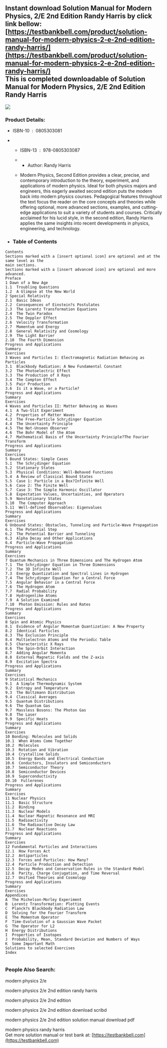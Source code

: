 Instant download **Solution Manual for Modern Physics, 2/E 2nd Edition Randy Harris** by click link bellow:  
[https://testbankbell.com/product/solution-manual-for-modern-physics-2-e-2nd-edition-randy-harris/](https://testbankbell.com/product/solution-manual-for-modern-physics-2-e-2nd-edition-randy-harris/)  
This is completed downloadable of Solution Manual for Modern Physics, 2/E 2nd Edition Randy Harris
--------------------------------------------------------------------------------------------------


![](https://testbankbell.com/wp-content/uploads/2023/05/0805303081.jpg)
### Product Details:


* ISBN-10 ‏ : ‎ 0805303081
* * ISBN-13 ‏ : ‎ 978-0805303087
  * * Author: Randy Harris
   
  * Modern Physics, Second Edition provides a clear, precise, and contemporary introduction to the theory, experiment, and applications of modern physics. Ideal for both physics majors and engineers, this eagerly awaited second edition puts the modern back into modern physics courses. Pedagogical features throughout the text focus the reader on the core concepts and theories while offering optional, more advanced sections, examples, and cutting-edge applications to suit a variety of students and courses. Critically acclaimed for his lucid style, in the second edition, Randy Harris applies the same insights into recent developments in physics, engineering, and technology.
 
* ### Table of Contents


```
Contents
Sections marked with a [insert optional icon] are optional and at the same level as the
main sections.
Sections marked with a [insert advanced icon] are optional and more advanced.
Preface
1 Dawn of a New Age
1.1  Troubling Questions
1.2  A Glimpse at the New World
2 Special Relativity
2.1  Basic Ideas
2.2  Consequences of Einstein?s Postulates
2.3  The Lorentz Transformation Equations
2.4  The Twin Paradox
2.5  The Doppler Effect
2.6  Velocity Transformation
2.7  Momentum and Energy
2.8  General Relativity and Cosmology
2.9  The Light Barrier
2.10  The Fourth Dimension
Progress and Applications
Summary
Exercises
3 Waves and Particles I: Electromagnetic Radiation Behaving as Particles
3.1  Blackbody Radiation: A New Fundamental Constant
3.2  The Photoelectric Effect
3.3  The Production of X Rays
3.4  The Compton Effect
3.5  Pair Production
3.6  Is it a Wave, or a Particle?
Progress and Applications
Summary
Exercises
4 Waves and Particles II: Matter Behaving as Waves
4.1  A Two-Slit Experiment
4.2  Properties of Matter Waves
4.3  The Free-Particle Schr¿dinger Equation
4.4  The Uncertainty Principle
4.5  The Not-Unseen Observer
4.6  The Bohr Model of the Atom
4.7  Mathematical Basis of the Uncertainty Principle?The Fourier
Transform
Progress and Applications
Summary
Exercises
5 Bound States: Simple Cases
5.1  The Schr¿dinger Equation
5.2  Stationary States
5.3  Physical Conditions: Well-Behaved Functions
5.4  A Review of Classical Bound States
5.5  Case 1: Particle in a Box?Infinite Well
5.6  Case 2: The Finite Well
5.7  Case 3: The Simple Harmonic Oscillator
5.8  Expectation Values, Uncertainties, and Operators
5.9  Nonstationary States
5.10  The Computer Approach
5.11  Well-defined Observables: Eigenvalues
Progress and Applications
Summary
Exercises
6 Unbound States: Obstacles, Tunneling and Particle-Wave Propagation
6.1  The Potential Step
6.2  The Potential Barrier and Tunneling
6.3  Alpha Decay and Other Applications
6.4  Particle-Wave Propagation
Progress and Applications
Summary
Exercises
7 Quantum Mechanics in Three Dimensions and The Hydrogen Atom
7.1  The Schr¿dinger Equation in Three Dimensions
7.2  The 3D Infinite Well
7.3  Energy Quantization and Spectral Lines in Hydrogen
7.4  The Schr¿dinger Equation for a Central Force
7.5  Angular Behavior in a Central Force
7.6  The Hydrogen Atom
7.7  Radial Probability
7.8  Hydrogenlike Atoms
7.9  A Solution Examined
7.10  Photon Emission: Rules and Rates
Progress and Applications
Summary
Exercises
8 Spin and Atomic Physics
8.1  Evidence of Angular Momentum Quantization: A New Property
8.2  Identical Particles
8.3  The Exclusion Principle
8.4  Multielectron Atoms and the Periodic Table
8.5  Characteristic X Rays
8.6  The Spin-Orbit Interaction
8.7  Adding Angular Momenta
8.8  External Magnetic Fields and the Z-axis
8.9  Excitation Spectra
Progress and Applications
Summary
Exercises
9 Statistical Mechanics
9.1  A Simple Thermodynamic System
9.2  Entropy and Temperature
9.3  The Boltzmann Distribution
9.4  Classical Averages
9.5  Quantum Distributions
9.6  The Quantum Gas
9.7  Massless Bosons: The Photon Gas
9.8  The Laser
9.9  Specific Heats
Progress and Applications
Summary
Exercises
10 Bonding: Molecules and Solids
10.1  When Atoms Come Together
10.2  Molecules
10.3  Rotation and Vibration
10.4  Crystalline Solids
10.5  Energy Bands and Electrical Conduction
10.6  Conductors, Insulators and Semiconductors
10.7  Semiconductor Theory
10.8  Semiconductor Devices
10.9  Superconductivity
10.10  Fullerenes
Progress and Applications
Summary
Exercises
11 Nuclear Physics
11.1  Basic Structure
11.2  Binding
11.3  Nuclear Models
11.4  Nuclear Magnetic Resonance and MRI
11.5  Radioactivity
11.6  The Radioactive Decay Law
11.7  Nuclear Reactions
Progress and Applications
Summary
Exercises
12 Fundamental Particles and Interactions
12.1  How Forces Act
12.2  Antiparticles
12.3  Forces and Particles: How Many?
12.4  Particle Production and Detection
12.5  Decay Modes and Conservation Rules in the Standard Model
12.6  Parity, Charge Conjugation, and Time Reversal
12.7  Unified Theories and Cosmology
Progress and Applications
Summary
Exercises
Appendices
A  The Michelson-Morley Experiment
B  Lorentz Transformation: Plotting Events
C  Planck?s Blackbody Radiation Law
D  Solving for the Fourier Transform
E  The Momentum Operator
F  Time-Evolution of a Gaussian Wave Packet
G  The Operator for L2
H  Energy Distributions
I  Properties of Isotopes
J  Probability, Mean, Standard Deviation and Numbers of Ways
K  Some Important Math
Solutions to selected Exercises
Index


```

### People Also Search:


modern physics 2/e

modern physics 2/e 2nd edition randy harris

modern physics 2/e 2nd edition

modern physics 2/e 2nd edition download scribd

modern physics 2/e 2nd edition solution manual download pdf

modern physics randy harris  
 Get more solution manual or test bank at: [https://testbankbell.com](https://testbankbell.com)
